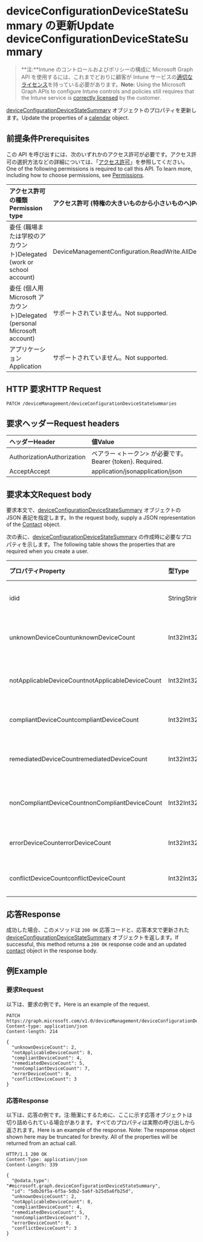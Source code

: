 # <a name="update-deviceconfigurationdevicestatesummary"></a><span data-ttu-id="28f4e-101">deviceConfigurationDeviceStateSummary の更新</span><span class="sxs-lookup"><span data-stu-id="28f4e-101">Update deviceConfigurationDeviceStateSummary</span></span>

> <span data-ttu-id="28f4e-102">**注:**Intune のコントロールおよびポリシーの構成に Microsoft Graph API を使用するには、これまでどおりに顧客が Intune サービスの[適切なライセンス](https://go.microsoft.com/fwlink/?linkid=839381)を持っている必要があります。</span><span class="sxs-lookup"><span data-stu-id="28f4e-102">**Note:** Using the Microsoft Graph APIs to configure Intune controls and policies still requires that the Intune service is [correctly licensed](https://go.microsoft.com/fwlink/?linkid=839381) by the customer.</span></span>

<span data-ttu-id="28f4e-103">[deviceConfigurationDeviceStateSummary](../resources/intune_deviceconfig_deviceconfigurationdevicestatesummary.md) オブジェクトのプロパティを更新します。</span><span class="sxs-lookup"><span data-stu-id="28f4e-103">Update the properties of a [calendar](../resources/intune_deviceconfig_deviceconfigurationdevicestatesummary.md) object.</span></span>
## <a name="prerequisites"></a><span data-ttu-id="28f4e-104">前提条件</span><span class="sxs-lookup"><span data-stu-id="28f4e-104">Prerequisites</span></span>
<span data-ttu-id="28f4e-p101">この API を呼び出すには、次のいずれかのアクセス許可が必要です。アクセス許可の選択方法などの詳細については、「[アクセス許可](../../../concepts/permissions_reference.md)」を参照してください。</span><span class="sxs-lookup"><span data-stu-id="28f4e-p101">One of the following permissions is required to call this API. To learn more, including how to choose permissions, see [Permissions](../../../concepts/permissions_reference.md).</span></span>

|<span data-ttu-id="28f4e-107">アクセス許可の種類</span><span class="sxs-lookup"><span data-stu-id="28f4e-107">Permission type</span></span>|<span data-ttu-id="28f4e-108">アクセス許可 (特権の大きいものから小さいものへ)</span><span class="sxs-lookup"><span data-stu-id="28f4e-108">Permissions (from least to most privileged)</span></span>|
|:---|:---|
|<span data-ttu-id="28f4e-109">委任 (職場または学校のアカウント)</span><span class="sxs-lookup"><span data-stu-id="28f4e-109">Delegated (work or school account)</span></span>|<span data-ttu-id="28f4e-110">DeviceManagementConfiguration.ReadWrite.All</span><span class="sxs-lookup"><span data-stu-id="28f4e-110">DeviceManagementConfiguration.ReadWrite.All</span></span>|
|<span data-ttu-id="28f4e-111">委任 (個人用 Microsoft アカウント)</span><span class="sxs-lookup"><span data-stu-id="28f4e-111">Delegated (personal Microsoft account)</span></span>|<span data-ttu-id="28f4e-112">サポートされていません。</span><span class="sxs-lookup"><span data-stu-id="28f4e-112">Not supported.</span></span>|
|<span data-ttu-id="28f4e-113">アプリケーション</span><span class="sxs-lookup"><span data-stu-id="28f4e-113">Application</span></span>|<span data-ttu-id="28f4e-114">サポートされていません。</span><span class="sxs-lookup"><span data-stu-id="28f4e-114">Not supported.</span></span>|

## <a name="http-request"></a><span data-ttu-id="28f4e-115">HTTP 要求</span><span class="sxs-lookup"><span data-stu-id="28f4e-115">HTTP Request</span></span>
<!-- {
  "blockType": "ignored"
}
-->
``` http
PATCH /deviceManagement/deviceConfigurationDeviceStateSummaries
```

## <a name="request-headers"></a><span data-ttu-id="28f4e-116">要求ヘッダー</span><span class="sxs-lookup"><span data-stu-id="28f4e-116">Request headers</span></span>
|<span data-ttu-id="28f4e-117">ヘッダー</span><span class="sxs-lookup"><span data-stu-id="28f4e-117">Header</span></span>|<span data-ttu-id="28f4e-118">値</span><span class="sxs-lookup"><span data-stu-id="28f4e-118">Value</span></span>|
|:---|:---|
|<span data-ttu-id="28f4e-119">Authorization</span><span class="sxs-lookup"><span data-stu-id="28f4e-119">Authorization</span></span>|<span data-ttu-id="28f4e-120">ベアラー &lt;トークン&gt; が必要です。</span><span class="sxs-lookup"><span data-stu-id="28f4e-120">Bearer {token}. Required.</span></span>|
|<span data-ttu-id="28f4e-121">Accept</span><span class="sxs-lookup"><span data-stu-id="28f4e-121">Accept</span></span>|<span data-ttu-id="28f4e-122">application/json</span><span class="sxs-lookup"><span data-stu-id="28f4e-122">application/json</span></span>|

## <a name="request-body"></a><span data-ttu-id="28f4e-123">要求本文</span><span class="sxs-lookup"><span data-stu-id="28f4e-123">Request body</span></span>
<span data-ttu-id="28f4e-124">要求本文で、[deviceConfigurationDeviceStateSummary](../resources/intune_deviceconfig_deviceconfigurationdevicestatesummary.md) オブジェクトの JSON 表記を指定します。</span><span class="sxs-lookup"><span data-stu-id="28f4e-124">In the request body, supply a JSON representation of the [Contact](../resources/intune_deviceconfig_deviceconfigurationdevicestatesummary.md) object.</span></span>

<span data-ttu-id="28f4e-125">次の表に、[deviceConfigurationDeviceStateSummary](../resources/intune_deviceconfig_deviceconfigurationdevicestatesummary.md) の作成時に必要なプロパティを示します。</span><span class="sxs-lookup"><span data-stu-id="28f4e-125">The following table shows the properties that are required when you create a user.</span></span>

|<span data-ttu-id="28f4e-126">プロパティ</span><span class="sxs-lookup"><span data-stu-id="28f4e-126">Property</span></span>|<span data-ttu-id="28f4e-127">型</span><span class="sxs-lookup"><span data-stu-id="28f4e-127">Type</span></span>|<span data-ttu-id="28f4e-128">説明</span><span class="sxs-lookup"><span data-stu-id="28f4e-128">Description</span></span>|
|:---|:---|:---|
|<span data-ttu-id="28f4e-129">id</span><span class="sxs-lookup"><span data-stu-id="28f4e-129">id</span></span>|<span data-ttu-id="28f4e-130">String</span><span class="sxs-lookup"><span data-stu-id="28f4e-130">String</span></span>|<span data-ttu-id="28f4e-131">エンティティのキー。</span><span class="sxs-lookup"><span data-stu-id="28f4e-131">Name of the entity.</span></span>|
|<span data-ttu-id="28f4e-132">unknownDeviceCount</span><span class="sxs-lookup"><span data-stu-id="28f4e-132">unknownDeviceCount</span></span>|<span data-ttu-id="28f4e-133">Int32</span><span class="sxs-lookup"><span data-stu-id="28f4e-133">Int32</span></span>|<span data-ttu-id="28f4e-134">不明なデバイスの数</span><span class="sxs-lookup"><span data-stu-id="28f4e-134">Number of unknown devices</span></span>|
|<span data-ttu-id="28f4e-135">notApplicableDeviceCount</span><span class="sxs-lookup"><span data-stu-id="28f4e-135">notApplicableDeviceCount</span></span>|<span data-ttu-id="28f4e-136">Int32</span><span class="sxs-lookup"><span data-stu-id="28f4e-136">Int32</span></span>|<span data-ttu-id="28f4e-137">該当しないデバイスの数</span><span class="sxs-lookup"><span data-stu-id="28f4e-137">Number of not applicable devices</span></span>|
|<span data-ttu-id="28f4e-138">compliantDeviceCount</span><span class="sxs-lookup"><span data-stu-id="28f4e-138">compliantDeviceCount</span></span>|<span data-ttu-id="28f4e-139">Int32</span><span class="sxs-lookup"><span data-stu-id="28f4e-139">Int32</span></span>|<span data-ttu-id="28f4e-140">準拠デバイスの数</span><span class="sxs-lookup"><span data-stu-id="28f4e-140">Number of compliant devices</span></span>|
|<span data-ttu-id="28f4e-141">remediatedDeviceCount</span><span class="sxs-lookup"><span data-stu-id="28f4e-141">remediatedDeviceCount</span></span>|<span data-ttu-id="28f4e-142">Int32</span><span class="sxs-lookup"><span data-stu-id="28f4e-142">Int32</span></span>|<span data-ttu-id="28f4e-143">修復済みデバイスの数</span><span class="sxs-lookup"><span data-stu-id="28f4e-143">Number of remediated devices</span></span>|
|<span data-ttu-id="28f4e-144">nonCompliantDeviceCount</span><span class="sxs-lookup"><span data-stu-id="28f4e-144">nonCompliantDeviceCount</span></span>|<span data-ttu-id="28f4e-145">Int32</span><span class="sxs-lookup"><span data-stu-id="28f4e-145">Int32</span></span>|<span data-ttu-id="28f4e-146">準拠していないデバイスの数</span><span class="sxs-lookup"><span data-stu-id="28f4e-146">Number of NonCompliant devices</span></span>|
|<span data-ttu-id="28f4e-147">errorDeviceCount</span><span class="sxs-lookup"><span data-stu-id="28f4e-147">errorDeviceCount</span></span>|<span data-ttu-id="28f4e-148">Int32</span><span class="sxs-lookup"><span data-stu-id="28f4e-148">Int32</span></span>|<span data-ttu-id="28f4e-149">エラー デバイスの数</span><span class="sxs-lookup"><span data-stu-id="28f4e-149">Number of error devices</span></span>|
|<span data-ttu-id="28f4e-150">conflictDeviceCount</span><span class="sxs-lookup"><span data-stu-id="28f4e-150">conflictDeviceCount</span></span>|<span data-ttu-id="28f4e-151">Int32</span><span class="sxs-lookup"><span data-stu-id="28f4e-151">Int32</span></span>|<span data-ttu-id="28f4e-152">競合デバイスの数</span><span class="sxs-lookup"><span data-stu-id="28f4e-152">Number of conflict devices</span></span>|



## <a name="response"></a><span data-ttu-id="28f4e-153">応答</span><span class="sxs-lookup"><span data-stu-id="28f4e-153">Response</span></span>
<span data-ttu-id="28f4e-154">成功した場合、このメソッドは `200 OK` 応答コードと、応答本文で更新された [deviceConfigurationDeviceStateSummary](../resources/intune_deviceconfig_deviceconfigurationdevicestatesummary.md) オブジェクトを返します。</span><span class="sxs-lookup"><span data-stu-id="28f4e-154">If successful, this method returns a `200 OK` response code and an updated [contact](../resources/intune_deviceconfig_deviceconfigurationdevicestatesummary.md) object in the response body.</span></span>

## <a name="example"></a><span data-ttu-id="28f4e-155">例</span><span class="sxs-lookup"><span data-stu-id="28f4e-155">Example</span></span>
### <a name="request"></a><span data-ttu-id="28f4e-156">要求</span><span class="sxs-lookup"><span data-stu-id="28f4e-156">Request</span></span>
<span data-ttu-id="28f4e-157">以下は、要求の例です。</span><span class="sxs-lookup"><span data-stu-id="28f4e-157">Here is an example of the request.</span></span>
``` http
PATCH https://graph.microsoft.com/v1.0/deviceManagement/deviceConfigurationDeviceStateSummaries
Content-type: application/json
Content-length: 214

{
  "unknownDeviceCount": 2,
  "notApplicableDeviceCount": 8,
  "compliantDeviceCount": 4,
  "remediatedDeviceCount": 5,
  "nonCompliantDeviceCount": 7,
  "errorDeviceCount": 0,
  "conflictDeviceCount": 3
}
```

### <a name="response"></a><span data-ttu-id="28f4e-158">応答</span><span class="sxs-lookup"><span data-stu-id="28f4e-158">Response</span></span>
<span data-ttu-id="28f4e-p102">以下は、応答の例です。注:簡潔にするために、ここに示す応答オブジェクトは切り詰められている場合があります。すべてのプロパティは実際の呼び出しから返されます。</span><span class="sxs-lookup"><span data-stu-id="28f4e-p102">Here is an example of the response. Note: The response object shown here may be truncated for brevity. All of the properties will be returned from an actual call.</span></span>
``` http
HTTP/1.1 200 OK
Content-Type: application/json
Content-Length: 339

{
  "@odata.type": "#microsoft.graph.deviceConfigurationDeviceStateSummary",
  "id": "5db26f5a-6f5a-5db2-5a6f-b25d5a6fb25d",
  "unknownDeviceCount": 2,
  "notApplicableDeviceCount": 8,
  "compliantDeviceCount": 4,
  "remediatedDeviceCount": 5,
  "nonCompliantDeviceCount": 7,
  "errorDeviceCount": 0,
  "conflictDeviceCount": 3
}
```



